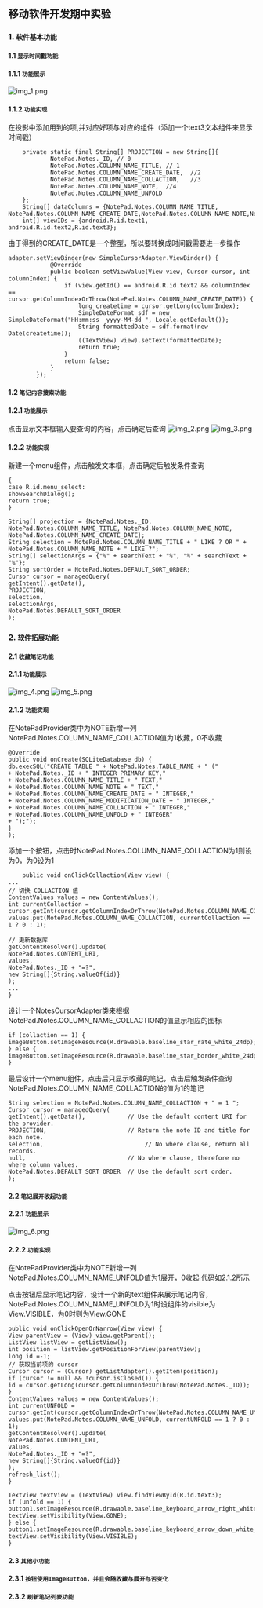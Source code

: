 ## 移动软件开发期中实验

### 1. `软件基本功能`
#### 1.1 `显示时间戳功能`
#### 1.1.1 `功能展示`
![img_1.png](img_1.png)
#### 1.1.2 `功能实现`
在投影中添加用到的项,并对应好项与对应的组件（添加一个text3文本组件来显示时间戳）
```properties
    private static final String[] PROJECTION = new String[]{
            NotePad.Notes._ID, // 0
            NotePad.Notes.COLUMN_NAME_TITLE, // 1
            NotePad.Notes.COLUMN_NAME_CREATE_DATE,  //2
            NotePad.Notes.COLUMN_NAME_COLLACTION,   //3
            NotePad.Notes.COLUMN_NAME_NOTE,  //4
            NotePad.Notes.COLUMN_NAME_UNFOLD
    };
    String[] dataColumns = {NotePad.Notes.COLUMN_NAME_TITLE, NotePad.Notes.COLUMN_NAME_CREATE_DATE,NotePad.Notes.COLUMN_NAME_NOTE,NotePad.Notes.COLUMN_NAME_UNFOLD};
    int[] viewIDs = {android.R.id.text1, android.R.id.text2,R.id.text3};
```
由于得到的CREATE_DATE是一个整型，所以要转换成时间戳需要进一步操作
```properties        
adapter.setViewBinder(new SimpleCursorAdapter.ViewBinder() {
            @Override
            public boolean setViewValue(View view, Cursor cursor, int columnIndex) {
                if (view.getId() == android.R.id.text2 && columnIndex == cursor.getColumnIndexOrThrow(NotePad.Notes.COLUMN_NAME_CREATE_DATE)) {
                    long createtime = cursor.getLong(columnIndex);
                    SimpleDateFormat sdf = new SimpleDateFormat("HH:mm:ss  yyyy-MM-dd ", Locale.getDefault());
                    String formattedDate = sdf.format(new Date(createtime));
                    ((TextView) view).setText(formattedDate);
                    return true;
                }
                return false;
            }
        });
```

#### 1.2 `笔记内容搜索功能`
#### 1.2.1 `功能展示`
点击显示文本框输入要查询的内容，点击确定后查询
![img_2.png](img_2.png)
![img_3.png](img_3.png)
#### 1.2.2 `功能实现`
新建一个menu组件，点击触发文本框，点击确定后触发条件查询
```properties
{
case R.id.menu_select:
showSearchDialog();
return true;
}
```
```properties
String[] projection = {NotePad.Notes._ID, NotePad.Notes.COLUMN_NAME_TITLE, NotePad.Notes.COLUMN_NAME_NOTE, NotePad.Notes.COLUMN_NAME_CREATE_DATE};
String selection = NotePad.Notes.COLUMN_NAME_TITLE + " LIKE ? OR " + NotePad.Notes.COLUMN_NAME_NOTE + " LIKE ?";
String[] selectionArgs = {"%" + searchText + "%", "%" + searchText + "%"};
String sortOrder = NotePad.Notes.DEFAULT_SORT_ORDER;
Cursor cursor = managedQuery(
getIntent().getData(),
PROJECTION,
selection,
selectionArgs,
NotePad.Notes.DEFAULT_SORT_ORDER 
);
```


### 2. `软件拓展功能`

#### 2.1 `收藏笔记功能`
#### 2.1.1 `功能展示`
![img_4.png](img_4.png)
![img_5.png](img_5.png)
#### 2.1.2 `功能实现`
在NotePadProvider类中为NOTE新增一列NotePad.Notes.COLUMN_NAME_COLLACTION值为1收藏，0不收藏
```properties  
@Override
public void onCreate(SQLiteDatabase db) {
db.execSQL("CREATE TABLE " + NotePad.Notes.TABLE_NAME + " ("
+ NotePad.Notes._ID + " INTEGER PRIMARY KEY,"
+ NotePad.Notes.COLUMN_NAME_TITLE + " TEXT,"
+ NotePad.Notes.COLUMN_NAME_NOTE + " TEXT,"
+ NotePad.Notes.COLUMN_NAME_CREATE_DATE + " INTEGER,"
+ NotePad.Notes.COLUMN_NAME_MODIFICATION_DATE + " INTEGER,"
+ NotePad.Notes.COLUMN_NAME_COLLACTION + " INTEGER,"
+ NotePad.Notes.COLUMN_NAME_UNFOLD + " INTEGER"
+ ");");
}
);
```
添加一个按钮，点击时NotePad.Notes.COLUMN_NAME_COLLACTION为1则设为0，为0设为1
```properties  
    public void onClickCollaction(View view) {
...
// 切换 COLLACTION 值
ContentValues values = new ContentValues();
int currentCollaction = cursor.getInt(cursor.getColumnIndexOrThrow(NotePad.Notes.COLUMN_NAME_COLLACTION));
values.put(NotePad.Notes.COLUMN_NAME_COLLACTION, currentCollaction == 1 ? 0 : 1);

// 更新数据库
getContentResolver().update(
NotePad.Notes.CONTENT_URI,
values,
NotePad.Notes._ID + "=?",
new String[]{String.valueOf(id)}
);
...
}
```
设计一个NotesCursorAdapter类来根据NotePad.Notes.COLUMN_NAME_COLLACTION的值显示相应的图标
```properties  
if (collaction == 1) {
imageButton.setImageResource(R.drawable.baseline_star_rate_white_24dp);
} else {
imageButton.setImageResource(R.drawable.baseline_star_border_white_24dp);
}
```
最后设计一个menu组件，点击后只显示收藏的笔记，点击后触发条件查询NotePad.Notes.COLUMN_NAME_COLLACTION的值为1的笔记
```properties  
String selection = NotePad.Notes.COLUMN_NAME_COLLACTION + " = 1 ";
Cursor cursor = managedQuery(
getIntent().getData(),            // Use the default content URI for the provider.
PROJECTION,                       // Return the note ID and title for each note.
selection,                             // No where clause, return all records.
null,                             // No where clause, therefore no where column values.
NotePad.Notes.DEFAULT_SORT_ORDER  // Use the default sort order.
);
```

#### 2.2 `笔记展开收起功能`
#### 2.2.1 `功能展示`
![img_6.png](img_6.png)
#### 2.2.2 `功能实现`
在NotePadProvider类中为NOTE新增一列NotePad.Notes.COLUMN_NAME_UNFOLD值为1展开，0收起
代码如2.1.2所示

点击按钮后显示笔记内容，设计一个新的text组件来展示笔记内容，NotePad.Notes.COLUMN_NAME_UNFOLD为1时设组件的visible为View.VISIBLE，为0时则为View.GONE

```properties  
public void onClickOpenOrNarrow(View view) {
View parentView = (View) view.getParent();
ListView listView = getListView();
int position = listView.getPositionForView(parentView);
long id =-1;
// 获取当前项的 cursor
Cursor cursor = (Cursor) getListAdapter().getItem(position);
if (cursor != null && !cursor.isClosed()) {
id = cursor.getLong(cursor.getColumnIndexOrThrow(NotePad.Notes._ID));
}
ContentValues values = new ContentValues();
int currentUNFOLD = cursor.getInt(cursor.getColumnIndexOrThrow(NotePad.Notes.COLUMN_NAME_UNFOLD));
values.put(NotePad.Notes.COLUMN_NAME_UNFOLD, currentUNFOLD == 1 ? 0 : 1);
getContentResolver().update(
NotePad.Notes.CONTENT_URI,
values,
NotePad.Notes._ID + "=?",
new String[]{String.valueOf(id)}
);
refresh_list();
}

TextView textView = (TextView) view.findViewById(R.id.text3);
if (unfold == 1) {
button1.setImageResource(R.drawable.baseline_keyboard_arrow_right_white_24dp);
textView.setVisibility(View.GONE);
} else {
button1.setImageResource(R.drawable.baseline_keyboard_arrow_down_white_24dp);
textView.setVisibility(View.VISIBLE);
}
```



#### 2.3 `其他小功能`
#### 2.3.1 `按钮使用ImageButton，并且会随收藏与展开与否变化`
#### 2.3.2 `刷新笔记列表功能`
